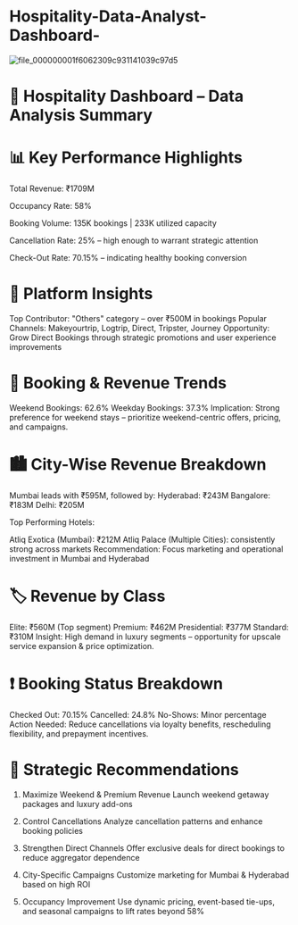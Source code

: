 # Hospitality-Data-Analyst-Dashboard-

![file_000000001f6062309c931141039c97d5](https://github.com/user-attachments/assets/0d1d4181-df80-4e80-9d31-c30acdd1429d)


# 🏨 Hospitality Dashboard – Data Analysis Summary

# 📊 Key Performance Highlights


Total Revenue: ₹1709M

Occupancy Rate: 58%

Booking Volume: 135K bookings | 233K utilized capacity

Cancellation Rate: 25% – high enough to warrant strategic attention

Check-Out Rate: 70.15% – indicating healthy booking conversion

# 📱 Platform Insights

Top Contributor: "Others" category – over ₹500M in bookings
Popular Channels: Makeyourtrip, Logtrip, Direct, Tripster, Journey
Opportunity: Grow Direct Bookings through strategic promotions and user experience improvements

# 📅 Booking & Revenue Trends

Weekend Bookings: 62.6%
Weekday Bookings: 37.3%
Implication: Strong preference for weekend stays – prioritize weekend-centric offers, pricing, and campaigns.

# 🏙️ City-Wise Revenue Breakdown

Mumbai leads with ₹595M, followed by:
Hyderabad: ₹243M
Bangalore: ₹183M
Delhi: ₹205M

Top Performing Hotels:

Atliq Exotica (Mumbai): ₹212M
Atliq Palace (Multiple Cities): consistently strong across markets
Recommendation: Focus marketing and operational investment in Mumbai and Hyderabad

# 🏷️ Revenue by Class

Elite: ₹560M (Top segment)
Premium: ₹462M
Presidential: ₹377M
Standard: ₹310M
Insight: High demand in luxury segments – opportunity for upscale service expansion & price optimization.

# ❗ Booking Status Breakdown

Checked Out: 70.15%
Cancelled: 24.8%
No-Shows: Minor percentage
Action Needed:
Reduce cancellations via loyalty benefits, rescheduling flexibility, and prepayment incentives.

# 🧩 Strategic Recommendations

1. Maximize Weekend & Premium Revenue
Launch weekend getaway packages and luxury add-ons

2. Control Cancellations
Analyze cancellation patterns and enhance booking policies

3. Strengthen Direct Channels
Offer exclusive deals for direct bookings to reduce aggregator dependence

4. City-Specific Campaigns
Customize marketing for Mumbai & Hyderabad based on high ROI

5. Occupancy Improvement
Use dynamic pricing, event-based tie-ups, and seasonal campaigns to lift rates beyond 58%

